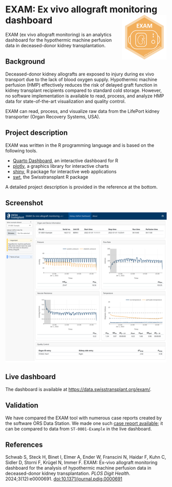 # EXAM: Ex vivo allograft monitoring dashboard <img src="images/hex-exam.png" align="right" width=139 height=139 alt="" />

EXAM (ex vivo allograft monitoring) is an analytics dashboard for the hypothermic machine perfusion data in deceased-donor kidney transplantation.

## Background
Deceased-donor kidney allografts are exposed to injury during ex vivo transport due to the lack of blood oxygen supply. Hypothermic machine perfusion (HMP) effectively reduces the risk of delayed graft function in kidney transplant recipients compared to standard cold storage. However, no software implementation is available to read, process, and analyze HMP data for state-of-the-art visualization and quality control.

EXAM can read, process, and visualize raw data from the LifePort kidney transporter (Organ Recovery Systems, USA).

## Project description
EXAM was written in the R programming language and is based on the following tools.
* [Quarto Dashboard](https://quarto.org/docs/dashboards/), an interactive dashboard for R
* [plotly](https://plotly.com/graphing-libraries/), a graphics library for interactive charts
* [shiny](https://shiny.posit.co/), R package for interactive web applications
* [swt](https://github.com/Swisstransplant/swt), the Swisstransplant R package

A detailed project description is provided in the reference at the bottom.

## Screenshot
![Screenshot of the EXAM dashboard.](images/screenshot.png)

## Live dashboard
The dashboard is available at <https://data.swisstransplant.org/exam/>.

## Validation
We have compared the EXAM tool with numerous case reports created by the software ORS Data Station. We made one such [case report available](https://github.com/Swisstransplant/EXAM/blob/main/examples/LifePort%20DataStation%20Case%20Report%20ST-0001-Example.pdf); it can be compared to data from `ST-0001-Example` in the live dashboard.

## References
Schwab S, Steck H, Binet I, Elmer A, Ender W, Franscini N, Haidar F, Kuhn C, Sidler D, Storni F, Krügel N, Immer F. EXAM: Ex-vivo allograft monitoring dashboard for the analysis of hypothermic machine perfusion data in deceased-donor kidney transplantation. *PLOS Digit Health*. 2024;3(12):e0000691. [doi:10.1371/journal.pdig.0000691](http://dx.doi.org/10.1371/journal.pdig.0000691)
